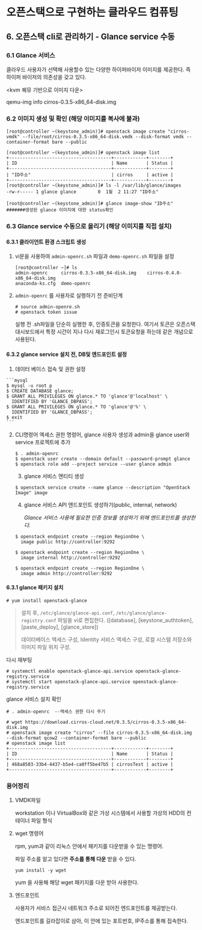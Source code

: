 # 오픈스택으로 구현하는 클라우드 컴퓨팅

## 6. 오픈스택 cli로 관리하기 - Glance service 수동 

### 6.1 Glance 서비스

클라우드 사용자가 선택해 사용할수 있는 다양한 하이퍼바이저 이미지를 제공한다. 즉 하이퍼 바이저의 의존성을 갖고 있다. 

<kvm 퀘뮤 기반으로 이미지 다운>

qemu-img info cirros-0.3.5-x86_64-disk.img



### 6.2 이미지 생성 및 확인 (해당 이미지를 복사에 불과)

```shell
[root@controller ~(keystone_admin)]# openstack image create "cirros-vmdk" --file/root/cirros-0.3.5-x86_64-disk.vmdk --disk-format vmdk --container-format bare --public

[root@controller ~(keystone_admin)]# openstack image list
+--------------------------------------+------------+--------+
| ID                                   | Name       | Status |
+--------------------------------------+------------+--------+
| "ID주소"                              | cirros     | active |
+--------------------------------------+------------+--------+
[root@controller ~(keystone_admin)]# ls -l /var/lib/glance/images
-rw-r----- 1 glance glance        0  1월  2 11:27 "ID주소"

[root@controller ~(keystone_admin)]# glance image-show "ID주소"
#######생성된 glance 이미지에 대한 status확인
```



### 6.3 Glance service 수동으로 올리기 (해당 이미지를 직접 설치)

#### 6.3.1 클라이언트 환경 스크립트 생성

 1. vi문을 사용하여 `admin-openrc.sh` 파일과 `demo-openrc.sh` 파일을 설정

    ```
    [root@controller ~]# ls
    admin-openrc     cirros-0.3.5-x86_64-disk.img    cirros-0.4.0-x86_64-disk.img
    anaconda-ks.cfg  demo-openrc
    ```

 2. `admin-openrc` 를 사용자로 실행하기 전 준비단계

    ```
    # source admin-openre.sh
    # openstack token issue
    ```

    실행 전 .sh파일을 단순히 실행한 후, 인증토큰을 요청한다.  여기서 토큰은 오픈스택 대시보드에서 특정 시간이 지나 다시 재로그인시 토큰요청을 하는데 같은 개념으로 사용된다.

#### 6.3.2 glance service 설치 전, DB및 엔드포인트 설정

 1.  데이터 베이스 접속 및 권한 설정

    ```mysql
    $ mysql -u root p
    $ CREATE DATABASE glance;
    $ GRANT ALL PRIVILEGES ON glance.* TO 'glance'@'localhost' \
      IDENTIFIED BY 'GLANCE_DBPASS';
    $ GRANT ALL PRIVILEGES ON glance.* TO 'glance'@'%' \
      IDENTIFIED BY 'GLANCE_DBPASS';
    $ exit
    ```

 2. CLI명령어 액세스 권한 명령어, glance 사용자 생성과 admin을 glance user와 service 프로젝트에 추가

    ```shell
    $ . admin-openrc
    $ openstack user create --domain default --password-prompt glance
    $ openstack role add --project service --user glance admin
    ```

	3. glance 서비스 엔티티 생성

    ```
    $ openstack service create --name glance --description "OpenStack Image" image
    ```

	4. glance 서비스 API 엔드포인트 생성하기(public, internal, network)

       *Glance 서비스 사용에 필요한 인증 정보를 생성하기 위해 엔드포인트를 생성한다.*
    
    ```shell
    $ openstack endpoint create --region RegionOne \
      image public http://controller:9292
      
    $ openstack endpoint create --region RegionOne \
      image internal http://controller:9292
      
    $ openstack endpoint create --region RegionOne \
      image admin http://controller:9292
    ```

#### 6.3.1 glance 패키지 설치

```
# yum install openstack-glance
```

> 설치 후, `/etc/glance/glance-api.conf`, `/etc/glance/glance-registry.conf` 파일을 vi로 편집한다. ([database], [keystone_authtoken], [paste_deploy], [glance_store])
>
> 데이터베이스 액세스 구성, Identity 서비스 액세스 구성, 로컬 시스템 저장소와 이미지 파일 위치 구성.

다시 재부팅

```
# systemctl enable openstack-glance-api.service openstack-glance-registry.service
# systemctl start openstack-glance-api.service openstack-glance-registry.service
```

glance 서비스 설치 확인

```shell
# . admin-openrc  --엑세스 권한 다시 주기

# wget https://download.cirros-cloud.net/0.3.5/cirros-0.3.5-x86_64-disk.img
# openstack image create "cirros" --file cirros-0.3.5-x86_64-disk.img --disk-format qcow2 --container-format bare --public
# openstack image list
+--------------------------------------+------------+--------+
| ID                                   | Name       | Status |
+--------------------------------------+------------+--------+
| 468a8503-33b4-4437-b5e4-ca0ff5be47b5 | cirrosTest | active |
+--------------------------------------+------------+--------+

```



### 용어정리

1. VMDK파일

   workstation 이나 VirtualBox와 같은 가상 시스템에서 사용할 가상의 HDD의 컨테이너 파일 형식

2. wget 명령어

   rpm, yum과 같이 리눅스 안에서 패키지를 다운받을 수 있는 명령어.

   파일 주소를 알고 있다면 **주소를 통해 다운** 받을 수 있다.

   ```
   yum install -y wget
   ```

   yum 을 사용해 해당 wget 패키지를 다운 받아 사용한다.

 3. 엔드포인트

    사용자가 서비스 접근시 네트워크 주소로 되어진 엔드포인트를 제공받는다. 

    엔드포인트를 길라잡이로 삼아, 이 안에 있는 포트번호, IP주소를 통해 접속한다.